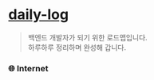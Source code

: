 # [daily-log](https://roadmap.sh/backend)

> 백엔드 개발자가 되기 위한 로드맵입니다.  
> 하루하루 정리하며 완성해 갑니다.

### 🌐 Internet
